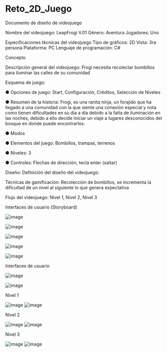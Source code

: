 # Reto_2D_Juego

Documento de diseño de videojuego

Nombre del videojuego: LeapFrogi V.01
Género: Aventura
Jugadores: Uno

Especificaciones técnicas del videojuego
Tipo de gráficos: 2D
Vista: 3ra persona
Plataforma: PC
Lenguaje de programación: C#

Concepto

Descripción general del videojuego: Frogi necesita recolectar bombillos para iluminar las calles de su comunidad

Esquema de juego:

●	Opciones de juego: Start, Configuración, Créditos, Selección de Niveles

●	Resumen de la historia: Frogi, es una ranita ninja, un forajido que ha llegado a una comunidad con la que siente una conexión especial y nota como tienen dificultades en su día a día debido a la falta de iluminación en las noches, debido a ello decide iniciar un viaje a lugares desconocidos del bosque en donde puede encontrarlos.

●	Modos

●	Elementos del juego: Bombillos, trampas, terrenos

●	Niveles: 3

●	Controles: Flechas de dirección, tecla enter (saltar)

Diseño:
Definición del diseño del videojuego: 

Técnicas de gamificación: Recolección de bombillos, se incrementa la dificultad de un nivel al siguiente lo que genera expectativa

Flujo del videojuego: Nivel 1, Nivel 2, Nivel 3


Interfaces de usuario (Storyboard)

![image](https://github.com/FerRomero1990/Reto_2D_Juego/assets/113949903/d348de7e-f5d4-4fb1-a2c6-f820d6a781ff)

![image](https://github.com/FerRomero1990/Reto_2D_Juego/assets/113949903/8697c199-2894-44b5-b470-58e6d4455f26)

![image](https://github.com/FerRomero1990/Reto_2D_Juego/assets/113949903/fc97c832-999b-4913-a6f9-97f2b823c55b)

![image](https://github.com/FerRomero1990/Reto_2D_Juego/assets/113949903/d9cbf812-be2c-4f79-b869-016fd7481ee3)

![image](https://github.com/FerRomero1990/Reto_2D_Juego/assets/113949903/6085f9bd-6505-4c9a-9334-e20a92560984)

Interfaces de usuario

![image](https://github.com/FerRomero1990/Reto_2D_Juego/assets/113949903/5e40261f-e2ae-4a08-a90d-7f15cb79f6dd)

![image](https://github.com/FerRomero1990/Reto_2D_Juego/assets/113949903/6f522b17-a790-46d3-be35-8ee905d0034e)

Nivel 1

![image](https://github.com/FerRomero1990/Reto_2D_Juego/assets/113949903/87e774a4-6f19-40a1-ad00-cafc1b367b95)
![image](https://github.com/FerRomero1990/Reto_2D_Juego/assets/113949903/f50f0f9d-fe6e-4ffe-8d8a-68948d48fb0b)


Nivel 2

![image](https://github.com/FerRomero1990/Reto_2D_Juego/assets/113949903/1ca36821-6f91-49db-9435-31e988635deb)
![image](https://github.com/FerRomero1990/Reto_2D_Juego/assets/113949903/72945d32-0f7d-41a3-87a6-366263e830e7)


Nivel 3

![image](https://github.com/FerRomero1990/Reto_2D_Juego/assets/113949903/cb575ab6-9d2e-4bd9-9113-0cfb0c2ce4ff)
![image](https://github.com/FerRomero1990/Reto_2D_Juego/assets/113949903/fefdfc0f-cfc1-4f60-bfa7-6087ab824ddf)














